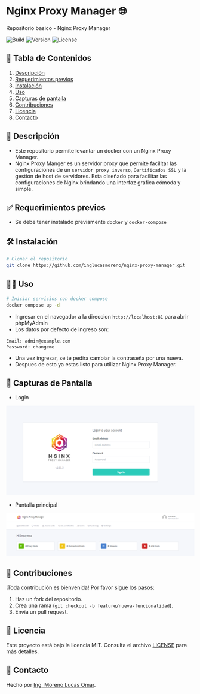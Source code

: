 
# Nginx Proxy Manager 🌐 
Repositorio basico - Nginx Proxy Manager

![Build](https://img.shields.io/badge/build-passing-brightgreen)
![Version](https://img.shields.io/badge/version-1.0.0-blue)
![License](https://img.shields.io/badge/license-MIT-lightgrey)

## 📑 Tabla de Contenidos  
1. [Descripción](#descripcion)  
2. [Requerimientos previos](#requerimientos)  
3. [Instalación](#instalacion)  
4. [Uso](#uso) 
5. [Capturas de pantalla](#capturas-pantalla)  
6. [Contribuciones](#contribuciones)  
7. [Licencia](#licencia) 
8. [Contacto](#contacto) 

## 📝 Descripción <a id="descripcion"></a>
- Este repositorio permite levantar un docker con un Nginx Proxy Manager.
- Nginx Proxy Manger es un servidor proxy que permite facilitar las configuraciones de un `servidor proxy inverso`, `Certificados SSL` y la gestión de host de servidores. Esta diseñado para facilitar las configuraciones de Nginx brindando una interfaz grafica cómoda y simple.

## ✅ Requerimientos previos <a id="requerimientos"></a>
- Se debe tener instalado previamente `docker` y `docker-compose`

## 🛠️ Instalación <a id="instalacion"></a> 
```bash
# Clonar el repositorio
git clone https://github.com/inglucasmoreno/nginx-proxy-manager.git
```

## 🧑‍💻 Uso <a id="uso"></a> 

```bash
# Iniciar servicios con docker compose
docker compose up -d
```

- Ingresar en el navegador a la direccion `http://localhost:81` para abrir phpMyAdmin
- Los datos por defecto de ingreso son:
```Copy
Email: admin@example.com
Password: changeme
```
- Una vez ingresar, se te pedira cambiar la contraseña por una nueva.
- Despues de esto ya estas listo para utilizar Nginx Proxy Manager.

## 📸 Capturas de Pantalla <a id="capturas-pantalla"></a>
- Login

![Pantalla Login](./assets/interfaz-login.png)

- Pantalla principal

![Pantalla Principal](./assets/interfaz-dashboard.png)

## 🤝 Contribuciones <a id="contribuciones"></a> 
¡Toda contribución es bienvenida! Por favor sigue los pasos:  
1. Haz un fork del repositorio.  
2. Crea una rama (`git checkout -b feature/nueva-funcionalidad`).  
3. Envía un pull request.

## 📜 Licencia <a id="licencia"></a>  
Este proyecto está bajo la licencia MIT. Consulta el archivo [LICENSE](./LICENSE) para más detalles.

## 📧 Contacto <a id="contacto"></a>  
Hecho por [Ing. Moreno Lucas Omar](https://github.com/inglucasmoreno). 
